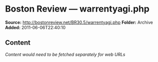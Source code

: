 # Boston Review — warrentyagi.php

**Source:** http://bostonreview.net/BR30.5/warrentyagi.php
**Folder:** Archive
**Added:** 2011-06-06T22:40:10




## Content
*Content would need to be fetched separately for web URLs*
